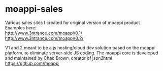 moappi-sales
============

Various sales sites I created for original version of moappi product  
Examples here:  
http://www.3ntrance.com/moappi/0.1/  
http://www.3ntrance.com/moappi/0.2/

V1 and 2 meant to be a js hosting/cloud dev solution based on the moappi platform, to eliminate server-side JS coding.  The moappi core is developed and maintained by Chad Brown, creator of json2html 
https://github.com/moappi

